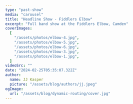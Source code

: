 ```yaml
---
type: "past-show"
media: "carousel"
title: "Headline Show - Fiddlers Elbow"
excerpt: "Full band show at the Fiddlers Elbow, Camden"
coverImages:
  [
    "/assets/photos/elbow-4.jpg",
    "/assets/photos/elbow-5.jpg",
    "/assets/photos/elbow-6.jpg",
    "/assets/photos/elbow-3.jpg",
    "/assets/photos/elbow-1.jpg",
  ]
videoSrc: ""
date: "2024-02-25T05:35:07.322Z"
author:
  name: JJ Kasper
  picture: "/assets/blog/authors/jj.jpeg"
ogImage:
  url: "/assets/blog/dynamic-routing/cover.jpg"
---
```

